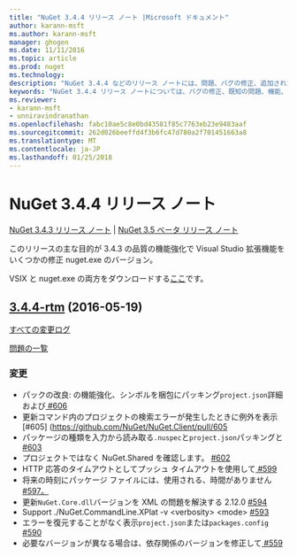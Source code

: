 ```yaml
---
title: "NuGet 3.4.4 リリース ノート |Microsoft ドキュメント"
author: karann-msft
ms.author: karann-msft
manager: ghogen
ms.date: 11/11/2016
ms.topic: article
ms.prod: nuget
ms.technology: 
description: "NuGet 3.4.4 などのリリース ノートには、問題、バグの修正、追加された機能、および Dcr が知られています。"
keywords: "NuGet 3.4.4 リリース ノートについては、バグの修正、既知の問題、機能、Dcr を追加します。"
ms.reviewer:
- karann-msft
- unniravindranathan
ms.openlocfilehash: fabc10ae5c8e0bd43581f85c7763eb23e9483aaf
ms.sourcegitcommit: 262d026beeffd4f3b6fc47d780a2f701451663a8
ms.translationtype: MT
ms.contentlocale: ja-JP
ms.lasthandoff: 01/25/2018
---
```

# <a name="nuget-344-release-notes"></a>NuGet 3.4.4 リリース ノート

[NuGet 3.4.3 リリース ノート](../release-notes/nuget-3.4.3.md) | [NuGet 3.5 ベータ リリース ノート](../release-notes/nuget-3.5-Beta.md)

このリリースの主な目的が 3.4.3 の品質の機能強化で Visual Studio 拡張機能をいくつかの修正 nuget.exe のバージョン。

VSIX と nuget.exe の両方をダウンロードする[ここ](https://dist.nuget.org/index.html)です。

## <a name="344-rtmhttpsgithubcomnugetnugetclienttree344-rtm-2016-05-19"></a>[3.4.4-rtm](https://github.com/NuGet/NuGet.Client/tree/3.4.4-rtm) (2016-05-19)

[すべての変更ログ](https://github.com/NuGet/NuGet.Client/compare/3.5.0-beta-final...3.4.4-rtm)

[問題の一覧](https://github.com/NuGet/Home/issues?q=is%3Aissue+milestone%3A3.4.4+is%3Aclosed)

### <a name="changes"></a>変更

- パックの改良: の機能強化、シンボルを梱包にパッキング`project.json`詳細および[ \#606](https://github.com/NuGet/NuGet.Client/pull/606)
- 更新コマンド内のプロジェクトの検索エラーが発生したときに例外を表示 [\#605] (https://github.com/NuGet/NuGet.Client/pull/605
- パッケージの種類を入力から読み取る`.nuspec`と`project.json`パッキングと[ \#603](https://github.com/NuGet/NuGet.Client/pull/603)
- プロジェクトではなく NuGet.Shared を確認します。 [\#602](https://github.com/NuGet/NuGet.Client/pull/602)
- HTTP 応答のタイムアウトとしてプッシュ タイムアウトを使用して[ \#599](https://github.com/NuGet/NuGet.Client/pull/599)
- 将来の時刻にパッケージ ファイルには、使用される、時間がありません[ \#597。](https://github.com/NuGet/NuGet.Client/pull/597)
- 更新`NuGet.Core.dll`バージョンを XML の問題を解決する 2.12.0 [ \#594](https://github.com/NuGet/NuGet.Client/pull/594)
- Support ./NuGet.CommandLine.XPlat -v \<verbosity\> \<mode\> [\#593](https://github.com/NuGet/NuGet.Client/pull/593)
- エラーを復元することがなく表示`project.json`または`packages.config` [ \#590](https://github.com/NuGet/NuGet.Client/pull/590)
- 必要なバージョンが異なる場合は、依存関係のバージョンを修正して[ \#559](https://github.com/NuGet/NuGet.Client/pull/559)